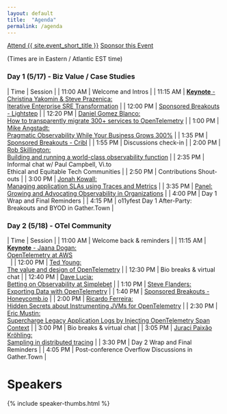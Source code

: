 ```yaml
---
layout: default
title:  "Agenda"
permalink: /agenda
---
```


<div class="flexbox">
  <a class="flexbox-button" href="{{ site.registration_link }}">Attend {{ site.event_short_title }}</a>
  <a class="flexbox-button" href="/sponsor">Sponsor this Event</a>
</div>

(Times are in Eastern / Atlantic EST time)

<style type="text/css">
tr td:first-of-type { white-space: nowrap; }
</style>

<div class="flexbox" style="">

  <div markdown="1" style="flex:1;min-width:450px;align-self:flex-start;">

### Day 1 (5/17) - Biz Value / Case Studies

|   Time   |   Session                         |
| 11:00 AM | Welcome and Intros                |
| 11:15 AM | [**Keynote** - Christina Yakomin & Steve Prazenica:<br />Iterative Enterprise SRE Transformation](/speakers/christina-yakomin) |
| 12:00 PM | [Sponsored Breakouts - Lightstep](/sponsors/lightstep) |
| 12:20 PM | [Daniel Gomez Blanco:<br />How to transparently migrate 300+ services to OpenTelemetry](/speakers/daniel-gomez-blanco) |
| 1:00 PM  | [Mike Angstadt:<br />Pragmatic Observability While Your Business Grows 300%](/speakers/mike-angstadt)     |
| 1:35 PM  | [Sponsored Breakouts - Cribl](/sponsors/cribl) |
| 1:55 PM	 | Discussions check-in              |
| 2:00 PM  | [Rob Skillington:<br />Building and running a world-class observability function](/speakers/rob-skillington) |
| 2:35 PM  | Informal chat w/ Paul Campbell, Vi.to<br />Ethical and Equitable Tech Communities |
| 2:50 PM  | Contributions Shout-outs          |
| 3:00 PM  | [Jonah Kowall:<br />Managing application SLAs using Traces and Metrics](/speakers/jonah-kowall) |
| 3:35 PM  | [Panel: Growing and Advocating Observability in Organizations](/panel-day1) |
| 4:00 PM  | Day 1 Wrap and Final Reminders    |
| 4:15 PM  | o11yfest Day 1 After-Party:<br />Breakouts and BYOD in Gather.Town |

  </div>

  <div markdown="1" style="flex:1;min-width:450px;align-self:flex-start;">

### Day 2 (5/18) - OTel Community

|   Time   |   Session                         |
| 11:00 AM | Welcome back & reminders          |
| 11:15 AM | [**Keynote** - Jaana Dogan:<br />OpenTelemetry at AWS](/speakers/jaana-dogan)<br />&nbsp; |
| 12:00 PM | [Ted Young:<br />The value and design of OpenTelemetry](/speakers/ted-young) |
| 12:30 PM | Bio breaks & virtual chat         |
| 12:40 PM | [Dave Lucia:<br />Betting on Observability at Simplebet](/speakers/dave-lucia) |
| 1:10 PM	 | [Steve Flanders:<br />Exporting Data with OpenTelemetry](/speakers/steve-flanders) |
| 1:40 PM	 | [Sponsored Breakouts - Honeycomb.io](/sponsors/honeycomb) |
| 2:00 PM	 | [Ricardo Ferreira:<br />Hidden Secrets about Instrumenting JVMs for OpenTelemetry](/speakers/ricardo-ferreira) |
| 2:30 PM  | [Eric Mustin:<br />Supercharge Legacy Application Logs by Injecting OpenTelemetry Span Context](/speakers/eric-mustin) |
| 3:00 PM  | Bio breaks & virtual chat      |
| 3:05 PM  | [Juraci Paixão Kröhling:<br />Sampling in distributed tracing](/speakers/juraci-paixao-krohling) |
| 3:30 PM  | Day 2 Wrap and Final Reminders |
| 4:05 PM  | Post-conference Overflow Discussions in Gather.Town |

  </div>
</div>

# Speakers

{% include speaker-thumbs.html %}

